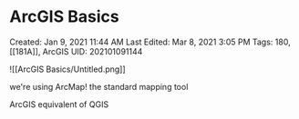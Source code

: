 # ArcGIS Basics

Created: Jan 9, 2021 11:44 AM
Last Edited: Mar 8, 2021 3:05 PM
Tags: 180, [[181A]], ArcGIS
UID: 202101091144

![[ArcGIS Basics/Untitled.png]]

we're using ArcMap! the standard mapping tool

ArcGIS equivalent of QGIS
